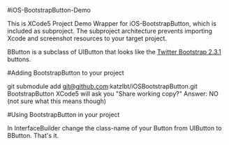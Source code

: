 #iOS-BootstrapButton-Demo

This is XCode5 Project Demo Wrapper for iOS-BootstrapButton, which is included as subproject.
The subproject architecture prevents importing Xcode and screenshot resources to your target project.

BButton is a subclass of UIButton that looks like the [Twitter Bootstrap 2.3.1](http://twitter.github.com/bootstrap) buttons.

#Adding BootstrapButton to your project

git submodule add git@github.com:katzlbt/iOSBootstrapButton.git BootstrapButton
XCode5 will ask you "Share working copy?" Answer: NO (not sure what this means though)

#Using BootstrapButton in your project

In InterfaceBuilder change the class-name of your Button from UIButton to BButton. That's it.

